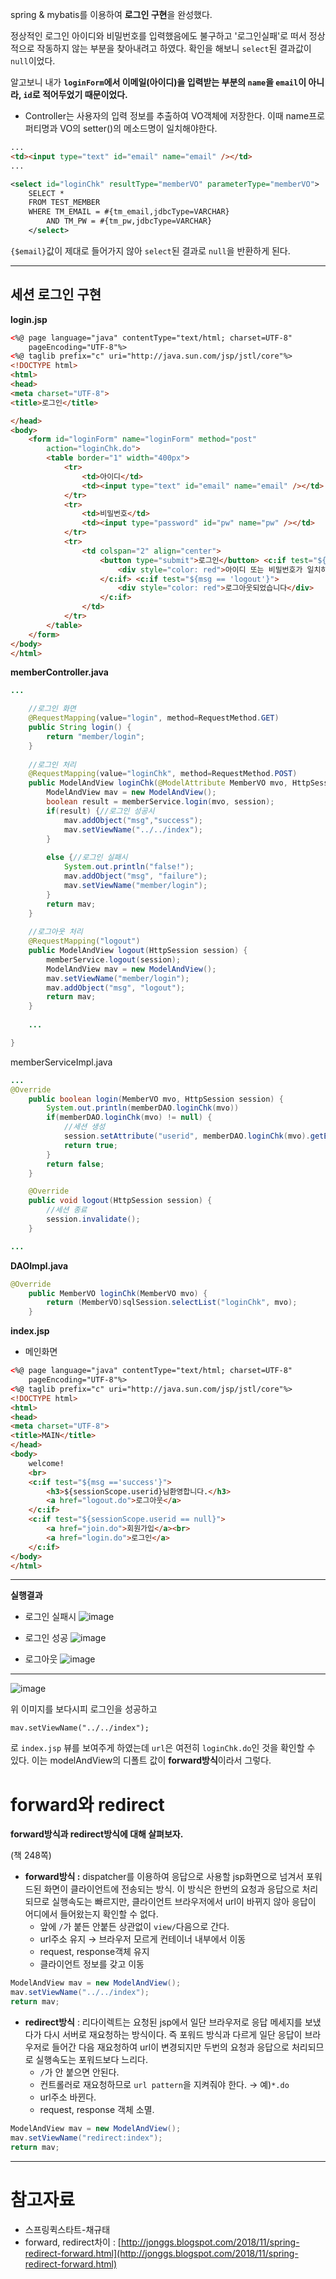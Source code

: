 spring & mybatis를 이용하여 **로그인 구현**을 완성했다.

정상적인 로그인 아이디와 비밀번호를 입력했음에도 불구하고 '로그인실패'로 떠서 정상적으로 작동하지 않는 부분을 찾아내려고 하였다. 확인을 해보니 `select`된 결과값이 `null`이었다. 

알고보니 내가  **`loginForm`에서 이메일(아이디)을 입력받는 부분의 `name`을 `email`이 아니라, `id`로 적어두었기 때문이었다.**

- Controller는 사용자의 입력 정보를 추출하여 VO객체에 저장한다. 이때 name프로퍼티명과 VO의 setter()의 메소드명이 일치해야한다.

```html
...
<td><input type="text" id="email" name="email" /></td>
...
```

```xml
<select id="loginChk" resultType="memberVO" parameterType="memberVO">
	SELECT * 
	FROM TEST_MEMBER 
	WHERE TM_EMAIL = #{tm_email,jdbcType=VARCHAR} 
		AND TM_PW = #{tm_pw,jdbcType=VARCHAR}
	</select>
```

`{$email}`값이 제대로 들어가지 않아 `select`된 결과로 `null`을 반환하게 된다.

---

## 세션 로그인 구현

**login.jsp**

```html
<%@ page language="java" contentType="text/html; charset=UTF-8"
	pageEncoding="UTF-8"%>
<%@ taglib prefix="c" uri="http://java.sun.com/jsp/jstl/core"%>
<!DOCTYPE html>
<html>
<head>
<meta charset="UTF-8">
<title>로그인</title>

</head>
<body>
	<form id="loginForm" name="loginForm" method="post"
		action="loginChk.do">
		<table border="1" width="400px">
			<tr>
				<td>아이디</td>
				<td><input type="text" id="email" name="email" /></td>
			</tr>
			<tr>
				<td>비밀번호</td>
				<td><input type="password" id="pw" name="pw" /></td>
			</tr>
			<tr>
				<td colspan="2" align="center">
					<button type="submit">로그인</button> <c:if test="${msg == 'failure'}">
						<div style="color: red">아이디 또는 비밀번호가 일치하지 않습니다.</div>
					</c:if> <c:if test="${msg == 'logout'}">
						<div style="color: red">로그아웃되었습니다</div>
					</c:if>
				</td>
			</tr>
		</table>
	</form>
</body>
</html>
```

**memberController.java**

```java
...

	//로그인 화면
	@RequestMapping(value="login", method=RequestMethod.GET)
	public String login() {
		return "member/login";
	}
	
	//로그인 처리
	@RequestMapping(value="loginChk", method=RequestMethod.POST)
	public ModelAndView loginChk(@ModelAttribute MemberVO mvo, HttpSession session) {
		ModelAndView mav = new ModelAndView();
		boolean result = memberService.login(mvo, session);
		if(result) {//로그인 성공시
			mav.addObject("msg","success");
			mav.setViewName("../../index");
		}
			
		else {//로그인 실패시
			System.out.println("false!");
			mav.addObject("msg", "failure");
			mav.setViewName("member/login");	
		}
		return mav;
	}
	
	//로그아웃 처리
	@RequestMapping("logout")
	public ModelAndView logout(HttpSession session) {
		memberService.logout(session);
		ModelAndView mav = new ModelAndView();
		mav.setViewName("member/login");
		mav.addObject("msg", "logout");
		return mav;
	}
	
	...

}
```

memberServiceImpl.java

```java
...
@Override
	public boolean login(MemberVO mvo, HttpSession session) {
		System.out.println(memberDAO.loginChk(mvo))
		if(memberDAO.loginChk(mvo) != null) {
			//세션 생성
			session.setAttribute("userid", memberDAO.loginChk(mvo).getEmail());
			return true;
		}
		return false;
	}

	@Override
	public void logout(HttpSession session) {
		//세션 종료
		session.invalidate();
	}

...
```

**DAOImpl.java**

```java
@Override
	public MemberVO loginChk(MemberVO mvo) {
		return (MemberVO)sqlSession.selectList("loginChk", mvo);
	}
```

**index.jsp**

- 메인화면

```html
<%@ page language="java" contentType="text/html; charset=UTF-8"
	pageEncoding="UTF-8"%>
<%@ taglib prefix="c" uri="http://java.sun.com/jsp/jstl/core"%>
<!DOCTYPE html>
<html>
<head>
<meta charset="UTF-8">
<title>MAIN</title>
</head>
<body>
	welcome!
	<br>
	<c:if test="${msg =='success'}">
		<h3>${sessionScope.userid}님환영합니다.</h3>
		<a href="logout.do">로그아웃</a>
	</c:if>
	<c:if test="${sessionScope.userid == null}">
		<a href="join.do">회원가입</a><br>
		<a href="login.do">로그인</a>
	</c:if>
</body>
</html>
```

---

**실행결과**

- 로그인 실패시
![image](https://user-images.githubusercontent.com/64109506/105731946-4ea13e80-5f73-11eb-932f-94924db3971d.png)

- 로그인 성공
![image](https://user-images.githubusercontent.com/64109506/105732000-5c56c400-5f73-11eb-92e0-b84019e47d23.png)

- 로그아웃
![image](https://user-images.githubusercontent.com/64109506/105732057-67115900-5f73-11eb-8c63-2194df736296.png)


-----------------------------

![image](https://user-images.githubusercontent.com/64109506/105737842-bfe3f000-5f79-11eb-94d6-31cb747603fc.png)


위 이미지를 보다시피 로그인을 성공하고 

`mav.setViewName("../../index");` 

로 `index.jsp` 뷰를 보여주게 하였는데 `url`은 여전히 `loginChk.do`인 것을 확인할 수 있다. 이는 modelAndView의 디폴트 값이 **forward방식**이라서 그렇다.

# forward와 redirect

**forward방식과 redirect방식에 대해 살펴보자.**

(책 248쪽)

- **forward방식 :** dispatcher를 이용하여 응답으로 사용할 jsp화면으로 넘겨서 포워드된 화면이 클라이언트에 전송되는 방식. 이 방식은 한번의 요청과 응답으로 처리되므로 실행속도는 빠르지만, 클라이언트 브라우저에서 url이 바뀌지 않아 응답이 어디에서 들어왔는지 확인할 수 없다.
    - 앞에 `/`가 붙든 안붙든 상관없이 `view/`다음으로 간다.
    - url주소 유지 → 브라우저 모르게 컨테이너 내부에서 이동
    - request, response객체 유지
    - 클라이언트 정보를 갖고 이동

```java
ModelAndView mav = new ModelAndView();
mav.setViewName("../../index");
return mav;
```

- **redirect방식** : 리다이렉트는 요청된 jsp에서 일단 브라우저로 응답 메세지를 보냈다가 다시 서버로 재요청하는 방식이다. 즉 포워드 방식과 다르게 일단 응답이 브라우저로 들어간 다음 재요청하여 url이 변경되지만 두번의 요청과 응답으로 처리되므로 실행속도는 포워드보다 느리다.
    - `/`가 안 붙으면 안된다.
    - 컨트롤러로 재요청하므로 `url pattern`을 지켜줘야 한다. → 예)`*.do`
    - url주소 바뀐다.
    - request, response 객체 소멸.

```java
ModelAndView mav = new ModelAndView();
mav.setViewName("redirect:index");
return mav;
```

---

# 참고자료

- 스프링퀵스타트-채규태
- forward, redirect차이 : [http://jonggs.blogspot.com/2018/11/spring-redirect-forward.html](http://jonggs.blogspot.com/2018/11/spring-redirect-forward.html)
